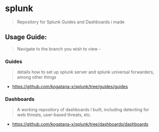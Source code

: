 # splunk
> Repository for Splunk Guides and Dashboards i made

## Usage Guide:
> Navigate to the branch you wish to view - 
### Guides
> details how to set up splunk server and splunk universal forwarders, among other things
- https://github.com/kogatana-x/splunk/tree/guides/guides
### Dashboards
> A working repository of dashboards I built, including detecting for web threats, user-based threats, etc. 
- https://github.com/kogatana-x/splunk/tree/dashboards/dashboards
